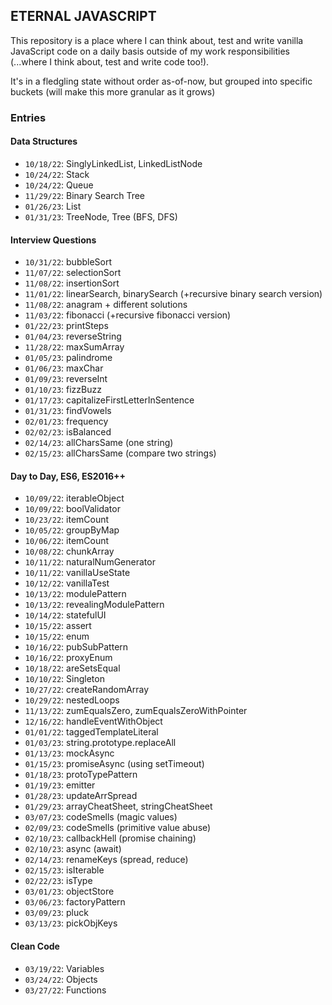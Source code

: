## ETERNAL JAVASCRIPT

This repository is a place where I can think about, test and write vanilla JavaScript code on a daily basis outside of my work responsibilities 
(...where I think about, test and write code too!). 

It's in a fledgling state without order as-of-now, but grouped into specific buckets (will make this more granular as it grows)

### Entries

#### Data Structures

* `10/18/22`: SinglyLinkedList, LinkedListNode
* `10/24/22`: Stack
* `10/24/22`: Queue
* `11/29/22`: Binary Search Tree
* `01/26/23`: List
* `01/31/23`: TreeNode, Tree (BFS, DFS)

#### Interview Questions

* `10/31/22`: bubbleSort
* `11/07/22`: selectionSort
* `11/08/22`: insertionSort
* `11/01/22`: linearSearch, binarySearch (+recursive binary search version)
* `11/08/22`: anagram + different solutions
* `11/03/22`: fibonacci (+recursive fibonacci version)
* `01/22/23`: printSteps
* `01/04/23`: reverseString
* `11/28/22`: maxSumArray
* `01/05/23`: palindrome
* `01/06/23`: maxChar
* `01/09/23`: reverseInt
* `01/10/23`: fizzBuzz
* `01/17/23`: capitalizeFirstLetterInSentence
* `01/31/23`: findVowels
* `02/01/23`: frequency
* `02/02/23`: isBalanced
* `02/14/23`: allCharsSame (one string)
* `02/15/23`: allCharsSame (compare two strings)

#### Day to Day, ES6, ES2016++

* `10/09/22`: iterableObject
* `10/09/22`: boolValidator
* `10/23/22`: itemCount
* `10/05/22`: groupByMap
* `10/06/22`: itemCount
* `10/08/22`: chunkArray
* `10/11/22`: naturalNumGenerator
* `10/11/22`: vanillaUseState
* `10/12/22`: vanillaTest
* `10/13/22`: modulePattern
* `10/13/22`: revealingModulePattern
* `10/14/22`: statefulUI
* `10/15/22`: assert
* `10/15/22`: enum
* `10/16/22`: pubSubPattern
* `10/16/22`: proxyEnum
* `10/18/22`: areSetsEqual
* `10/10/22`: Singleton
* `10/27/22`: createRandomArray
* `10/29/22`: nestedLoops
* `11/13/22`: zumEqualsZero, zumEqualsZeroWithPointer
* `12/16/22`: handleEventWithObject
* `01/01/22`: taggedTemplateLiteral
* `01/03/23`: string.prototype.replaceAll
* `01/13/23`: mockAsync
* `01/15/23`: promiseAsync (using setTimeout)
* `01/18/23`: protoTypePattern
* `01/19/23`: emitter
* `01/28/23`: updateArrSpread
* `01/29/23`: arrayCheatSheet, stringCheatSheet
* `03/07/23`: codeSmells (magic values)
* `02/09/23`: codeSmells (primitive value abuse)
* `02/10/23`: callbackHell (promise chaining)
* `02/10/23`: async (await)
* `02/14/23`: renameKeys (spread, reduce)
* `02/15/23`: isIterable
* `02/22/23`: isType
* `03/01/23`: objectStore
* `03/06/23`: factoryPattern
* `03/09/23`: pluck
* `03/13/23`: pickObjKeys

#### Clean Code

* `03/19/22`: Variables
* `03/24/22`: Objects
* `03/27/22`: Functions
